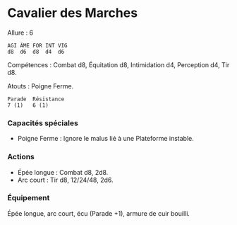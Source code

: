 # Cavalier des Marches

Allure : 6

	AGI	ÂME	FOR	INT	VIG
	d8	d6	d8	d4	d6

Compétences : Combat d8, Équitation d8, Intimidation d4, Perception d4, Tir d8.

Atouts : Poigne Ferme.

	Parade	Résistance
	7 (1)	6 (1)

### Capacités spéciales

- Poigne Ferme : Ignore le malus lié à une Plateforme instable.

### Actions

- Épée longue : Combat d8, 2d8.
- Arc court : Tir d8, 12/24/48, 2d6.

### Équipement
Épée longue, arc court, écu (Parade +1), armure de cuir bouilli.
